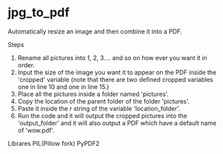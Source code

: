 # jpg_to_pdf
Automatically resize an image and then combine it into a PDF.

Steps

1. Rename all pictures into 1, 2, 3.... and so on how ever you want it in order.
2. Input the size of the image you want it to appear on the PDF inside the 'cropped' variable (note that there are two defined cropped variables one in line 10 and one in line 15.)
3. Place all the pictures inside a folder named 'pictures'.
4. Copy the location of the parent folder of the folder 'pictures'.
5. Paste it inside the r string of the variable 'location_folder'.
6. Run the code and it will output the cropped pictures into the 'output_folder' and it will also output a PDF which have a default name of 'wow.pdf'.

Librares
PIL(Pillow fork)
PyPDF2
